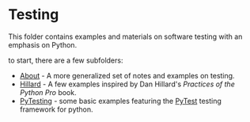 # Testing

This folder contains examples and materials on software testing with an emphasis on Python.

to start, there are a few subfolders:

* [About](About/README.MD) - A more generalized set of notes and examples on testing.
* [Hillard](./Hillard/README.MD) - A few examples inspired by Dan Hillard's *Practices of the Python Pro* book. 
* [PyTesting](./PyTesting/README.MD) - some basic examples featuring the [PyTest](https://docs.pytest.org/en/8.0.x/) testing framework for python. 